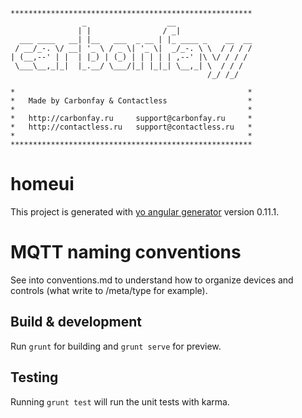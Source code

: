     ******************************************************
                    _                  __
                   | |                / _|
      ___ ____   __| |__   ___  _ __ | |_ ____ _    __  __
     / __/_-. \/ __| '_ \ / _ \| '_ \|  _/_-. \ \  / / / /
    | (__,--' | |  | |_) | (_) | | | | | ,--' |\ \/ / / /
     \___\__,_|_|  |_.__/ \___/|_| |_|_| \__,_| \  / / /
                                                /_/ /_/

    *                                                    *
    *   Made by Carbonfay & Contactless                  *
    *                                                    *
    *   http://carbonfay.ru     support@carbonfay.ru     *
    *   http://contactless.ru   support@contactless.ru   *
    *                                                    *
    ******************************************************

# homeui

This project is generated with [yo angular generator](https://github.com/yeoman/generator-angular)
version 0.11.1.

# MQTT naming conventions

See into conventions.md to understand how to organize devices and controls (what write to /meta/type for example).

## Build & development

Run `grunt` for building and `grunt serve` for preview.

## Testing

Running `grunt test` will run the unit tests with karma.
